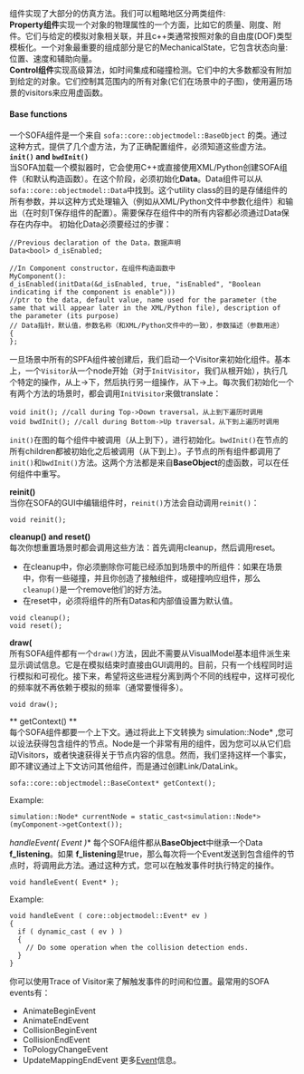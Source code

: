 组件实现了大部分的仿真方法。我们可以粗略地区分两类组件:  
**Property组件**实现一个对象的物理属性的一个方面，比如它的质量、刚度、附件。它们与给定的模拟对象相关联，并且c++类通常按照对象的自由度(DOF)类型模板化。一个对象最重要的组成部分是它的MechanicalState，它包含状态向量:位置、速度和辅助向量。  
**Control组件**实现高级算法，如时间集成和碰撞检测。它们中的大多数都没有附加到给定的对象。它们控制其范围内的所有对象(它们在场景中的子图)，使用遍历场景的visitors来应用虚函数。

#### Base functions  
一个SOFA组件是一个来自 `sofa::core::objectmodel::BaseObject` 的类。通过这种方式，提供了几个虚方法，为了正确配置组件，必须知道这些虚方法。  
**`init()` and `bwdInit()`**  
当SOFA加载一个模拟器时，它会使用C++或直接使用XML/Python创建SOFA组件（和默认构造函数）。在这个阶段，必须初始化**Data**。Data组件可以从`sofa::core::objectmodel::Data`中找到。这个utility class的目的是存储组件的所有参数，并以这种方式处理输入（例如从XML/Python文件中参数化组件）和输出（在时刻T保存组件的配置）。需要保存在组件中的所有内容都必须通过Data保存在内存中。
初始化Data必须要经过的步骤：  
````  
//Previous declaration of the Data，数据声明
Data<bool> d_isEnabled;

//In Component constructor，在组件构造函数中
MyComponent():
d_isEnabled(initData(&d_isEnabled, true, "isEnabled", "Boolean indicating if the component is enable"))) 
//ptr to the data, default value, name used for the parameter (the same that will appear later in the XML/Python file), description of the parameter (its purpose)
// Data指针，默认值，参数名称（和XML/Python文件中的一致），参数描述（参数用途）
{
};
````  
一旦场景中所有的SPFA组件被创建后，我们启动一个Visitor来初始化组件。基本上，一个`Visitor`从一个node开始（对于`InitVisitor`，我们从根开始），执行几个特定的操作，从上→下，然后执行另一组操作，从下→上。每次我们初始化一个有两个方法的场景时，都会调用`InitVisitor`来做translate：  
````  
void init(); //call during Top->Down traversal，从上到下遍历时调用
void bwdInit(); //call during Bottom->Up traversal，从下到上遍历时调用
````  
`init()`在图的每个组件中被调用（从上到下），进行初始化。`bwdInit()`在节点的所有children都被初始化之后被调用（从下到上）。子节点的所有组件都调用了`init()`和`bwdInit()`方法。这两个方法都是来自**BaseObject**的虚函数，可以在任何组件中重写。

**reinit()**  
当你在SOFA的GUI中编辑组件时，`reinit()`方法会自动调用`reinit()`：  
````
void reinit();
````  
**cleanup() and reset()**  
每次你想重置场景时都会调用这些方法：首先调用cleanup，然后调用reset。  
 - 在cleanup中，你必须删除你可能已经添加到场景中的所组件：如果在场景中，你有一些碰撞，并且你创造了接触组件，或碰撞响应组件，那么`cleanup()`是一个remove他们的好方法。
 - 在reset中，必须将组件的所有Datas和内部值设置为默认值。  
 ````
void cleanup();
void reset();
 ````
**draw(**  
所有SOFA组件都有一个`draw()`方法，因此不需要从VisualModel基本组件派生来显示调试信息。它是在模拟结束时直接由GUI调用的。目前，只有一个线程同时运行模拟和可视化。接下来，希望将这些进程分离到两个不同的线程中，这样可视化的频率就不再依赖于模拟的频率（通常要慢得多）。  
````
void draw();
````
** getContext() **  
每个SOFA组件都要一个上下文。通过将此上下文转换为 simulation::Node* ,您可以设法获得包含组件的节点。Node是一个非常有用的组件，因为您可以从它们启动Visitors，或者快速获得关于节点内容的信息。然而，我们坚持这样一个事实，即不建议通过上下文访问其他组件，而是通过创建Link/DataLink。  
````
sofa::core::objectmodel::BaseContext* getContext();
````
Example:
````
simulation::Node* currentNode = static_cast<simulation::Node*>(myComponent->getContext());
````  
**handleEvent( Event* )**
每个SOFA组件都从**BaseObject**中继承一个Data **f_listening**。如果 **f_listening**是true，那么每次将一个Event发送到包含组件的节点时，将调用此方法。通过这种方式，您可以在触发事件时执行特定的操作。  
````
void handleEvent( Event* );
````  
Example:  
````
void handleEvent ( core::objectmodel::Event* ev )
{
  if ( dynamic_cast ( ev ) )
  {
    // Do some operation when the collision detection ends.
  }
}
````  
你可以使用Trace of Visitor来了解触发事件的时间和位置。最常用的SOFA events有：  
 - AnimateBeginEvent
 - AnimateEndEvent
 - CollisionBeginEvent
 - CollisionEndEvent
 - ToPologyChangeEvent
 - UpdateMappingEndEvent
更多[Event](https://www.sofa-framework.org/community/doc/programming-with-sofa/api-overview/events-in-sofa/)信息。  
